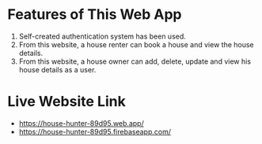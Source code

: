 # Features of This Web App
1. Self-created authentication system has been used.
2. From this website, a house renter can book a house and view the house details.
3. From this website, a house owner can add, delete, update and view his house details as a user.



# Live Website Link
* https://house-hunter-89d95.web.app/
* https://house-hunter-89d95.firebaseapp.com/
